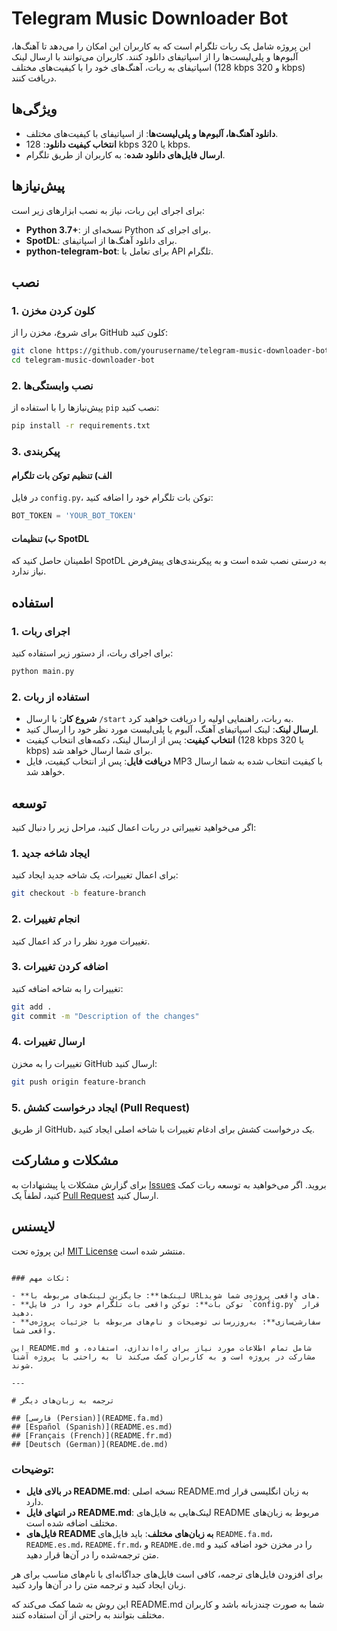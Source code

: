 # Telegram Music Downloader Bot

این پروژه شامل یک ربات تلگرام است که به کاربران این امکان را می‌دهد تا آهنگ‌ها، آلبوم‌ها و پلی‌لیست‌ها را از اسپاتیفای دانلود کنند. کاربران می‌توانند با ارسال لینک اسپاتیفای به ربات، آهنگ‌های خود را با کیفیت‌های مختلف (128 kbps و 320 kbps) دریافت کنند.

## ویژگی‌ها

- **دانلود آهنگ‌ها، آلبوم‌ها و پلی‌لیست‌ها**: از اسپاتیفای با کیفیت‌های مختلف.
- **انتخاب کیفیت دانلود**: 128 kbps یا 320 kbps.
- **ارسال فایل‌های دانلود شده**: به کاربران از طریق تلگرام.

## پیش‌نیازها

برای اجرای این ربات، نیاز به نصب ابزارهای زیر است:

- **Python 3.7+**: نسخه‌ای از Python برای اجرای کد.
- **SpotDL**: برای دانلود آهنگ‌ها از اسپاتیفای.
- **python-telegram-bot**: برای تعامل با API تلگرام.

## نصب

### 1. کلون کردن مخزن

برای شروع، مخزن را از GitHub کلون کنید:

```bash
git clone https://github.com/yourusername/telegram-music-downloader-bot.git
cd telegram-music-downloader-bot
```


### 2. نصب وابستگی‌ها

پیش‌نیازها را با استفاده از `pip` نصب کنید:

```bash
pip install -r requirements.txt
```

### 3. پیکربندی

#### الف) تنظیم توکن بات تلگرام

در فایل `config.py`، توکن بات تلگرام خود را اضافه کنید:

```python
BOT_TOKEN = 'YOUR_BOT_TOKEN'
```

#### ب) تنظیمات SpotDL

اطمینان حاصل کنید که SpotDL به درستی نصب شده است و به پیکربندی‌های پیش‌فرض نیاز ندارد.

## استفاده

### 1. اجرای ربات

برای اجرای ربات، از دستور زیر استفاده کنید:

```bash
python main.py
```

### 2. استفاده از ربات

- **شروع کار**: با ارسال `/start` به ربات، راهنمایی اولیه را دریافت خواهید کرد.
- **ارسال لینک**: لینک اسپاتیفای آهنگ، آلبوم یا پلی‌لیست مورد نظر خود را ارسال کنید.
- **انتخاب کیفیت**: پس از ارسال لینک، دکمه‌های انتخاب کیفیت (128 kbps یا 320 kbps) برای شما ارسال خواهد شد.
- **دریافت فایل**: پس از انتخاب کیفیت، فایل MP3 با کیفیت انتخاب شده به شما ارسال خواهد شد.

## توسعه

اگر می‌خواهید تغییراتی در ربات اعمال کنید، مراحل زیر را دنبال کنید:

### 1. ایجاد شاخه جدید

برای اعمال تغییرات، یک شاخه جدید ایجاد کنید:

```bash
git checkout -b feature-branch
```

### 2. انجام تغییرات

تغییرات مورد نظر را در کد اعمال کنید.

### 3. اضافه کردن تغییرات

تغییرات را به شاخه اضافه کنید:

```bash
git add .
git commit -m "Description of the changes"
```

### 4. ارسال تغییرات

تغییرات را به مخزن GitHub ارسال کنید:

```bash
git push origin feature-branch
```

### 5. ایجاد درخواست کشش (Pull Request)

از طریق GitHub، یک درخواست کشش برای ادغام تغییرات با شاخه اصلی ایجاد کنید.

## مشکلات و مشارکت

برای گزارش مشکلات یا پیشنهادات به [Issues](https://github.com/power0matin/telegram-music-downloader-bot/issues) بروید. اگر می‌خواهید به توسعه ربات کمک کنید، لطفاً یک [Pull Request](https://github.com/power0matin/telegram-music-downloader-bot/pulls) ارسال کنید.

## لایسنس

این پروژه تحت [MIT License](LICENSE) منتشر شده است.
```

### نکات مهم:

- **لینک‌ها**: جایگزین لینک‌های مربوطه با URL‌های واقعی پروژه‌ی شما شوید.
- **توکن بات**: توکن واقعی بات تلگرام خود را در فایل `config.py` قرار دهید.
- **سفارشی‌سازی**: به‌روزرسانی توضیحات و نام‌های مربوطه با جزئیات پروژه‌ی واقعی شما.

این README.md شامل تمام اطلاعات مورد نیاز برای راه‌اندازی، استفاده، و مشارکت در پروژه است و به کاربران کمک می‌کند تا به راحتی با پروژه آشنا شوند.

---

# ترجمه به زبان‌های دیگر

## [فارسی (Persian)](README.fa.md)
## [Español (Spanish)](README.es.md)
## [Français (French)](README.fr.md)
## [Deutsch (German)](README.de.md)
```

### توضیحات:

- **در بالای فایل README.md**: نسخه اصلی README.md به زبان انگلیسی قرار دارد.
- **در انتهای فایل README.md**: لینک‌هایی به فایل‌های README مربوط به زبان‌های مختلف اضافه شده است.
- **فایل‌های README به زبان‌های مختلف**: باید فایل‌های `README.fa.md`، `README.es.md`، `README.fr.md`، و `README.de.md` را در مخزن خود اضافه کنید و متن ترجمه‌شده را در آن‌ها قرار دهید.

برای افزودن فایل‌های ترجمه، کافی است فایل‌های جداگانه‌ای با نام‌های مناسب برای هر زبان ایجاد کنید و ترجمه متن را در آن‌ها وارد کنید. 

این روش به شما کمک می‌کند که README.md شما به صورت چندزبانه باشد و کاربران مختلف بتوانند به راحتی از آن استفاده کنند.
